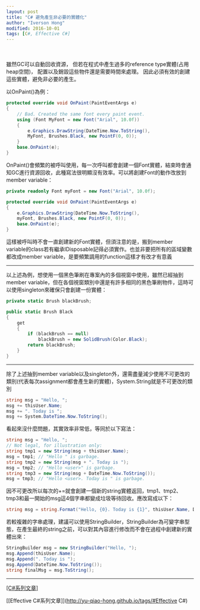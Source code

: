 ```yaml
---
layout: post
title: "C# 避免產生非必要的實體化"
author: "Iverson Hong"
modified: 2016-10-01
tags: [C#, Effective C#]
---
```


　　　　　　　　　　　　　　　　　　　　　　　　　　　　　　　　　　　　　　　　

雖然GC可以自動回收資源，
但若在程式中產生過多的reference type實體(占用heap空間)，
配置以及銷毀這些物件還是需要時間來處理。
因此必須有效的創建這些實體，避免非必要的產生。

以OnPaint()為例：

~~~csharp
protected override void OnPaint(PaintEventArgs e)
{
    // Bad. Created the same font every paint event.
    using (Font MyFont = new Font("Arial", 10.0f))
    {
        e.Graphics.DrawString(DateTime.Now.ToString(),
        MyFont, Brushes.Black, new PointF(0, 0));
    }
    base.OnPaint(e);
}
~~~

OnPaint()會頻繁的被呼叫使用，每一次呼叫都會創建一個Font實體，結束時會通知GC進行資源回收，此種寫法很明顯沒有效率。可以將創建Font的動作改放到member variable：

~~~csharp
private readonly Font myFont = new Font("Arial", 10.0f);

protected override void OnPaint(PaintEventArgs e)
{
    e.Graphics.DrawString(DateTime.Now.ToString(),
    myFont, Brushes.Black, new PointF(0, 0));
    base.OnPaint(e);
}
~~~

這樣被呼叫時不會一直創建新的Font實體，但須注意的是，搬到member variable的class若有繼承IDisposable記得必須實作。也並非要把所有的區域變數都改成member variable，是要頻繁調用的function這樣才有改才有意義

----------

以上述為例，想使用一個黑色筆刷在專案內的多個視窗中使用，雖然已經抽到member variable，但在各個視窗類別中還是有許多相同的黑色筆刷物件，這時可以使用singleton來確保只會創建一份實體：

~~~csharp
private static Brush blackBrush;

public static Brush Black
{
    get
    {
        if (blackBrush == null)
            blackBrush = new SolidBrush(Color.Black);
        return blackBrush;
    }
}
~~~

----------

除了上述抽到member variable以及singleton外，還需盡量減少使用不可更改的類別(代表每次assignment都會產生新的實體)，System.String就是不可更改的類別

~~~csharp
string msg = "Hello, ";
msg += thisUser.Name;
msg += ". Today is ";
msg += System.DateTime.Now.ToString();
~~~

看起來沒什麼問題，其實效率非常低，等同於以下寫法：

~~~csharp
string msg = "Hello, ";
// Not legal, for illustration only:
string tmp1 = new String(msg + thisUser.Name);
msg = tmp1; // "Hello " is garbage.
string tmp2 = new String(msg + ". Today is ");
msg = tmp2; // "Hello <user>" is garbage.
string tmp3 = new String(msg + DateTime.Now.ToString());
msg = tmp3; // "Hello <user>. Today is " is garbage.
~~~

因不可更改所以每次的+=就會創建一個新的string實體返回，tmp1、tmp2、tmp3和最一開始的msg這4個字串都變成垃圾等待回收。應改寫成以下：

~~~csharp
string msg = string.Format("Hello, {0}. Today is {1}", thisUser.Name, DateTime.Now.ToString());
~~~

若較複雜的字串處理，建議可以使用StringBuilder，StringBuilder為可變字串型態，在產生最終的string之前，可以對其內容進行修改而不會在過程中創建新的實體出來：

~~~csharp
StringBuilder msg = new StringBuilder("Hello, ");
msg.Append(thisUser.Name);
msg.Append(". Today is ");
msg.Append(DateTime.Now.ToString());
string finalMsg = msg.ToString();
~~~

----------

[[C#系列文章]](http://yu-qiao-hong.github.io/tags/#C#)

[[Effective C#系列文章]](http://yu-qiao-hong.github.io/tags/#Effective C#)